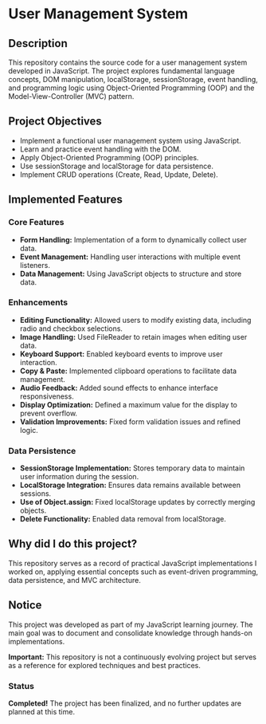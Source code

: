 # **User Management System**

## **Description**  
This repository contains the source code for a user management system developed in JavaScript. The project explores fundamental language concepts, DOM manipulation, localStorage, sessionStorage, event handling, and programming logic using Object-Oriented Programming (OOP) and the Model-View-Controller (MVC) pattern.

## **Project Objectives**  
- Implement a functional user management system using JavaScript.
- Learn and practice event handling with the DOM.
- Apply Object-Oriented Programming (OOP) principles.
- Use sessionStorage and localStorage for data persistence.
- Implement CRUD operations (Create, Read, Update, Delete).

## **Implemented Features**  
### **Core Features**  
- **Form Handling:** Implementation of a form to dynamically collect user data.
- **Event Management:** Handling user interactions with multiple event listeners.
- **Data Management:** Using JavaScript objects to structure and store data.

### **Enhancements**  
- **Editing Functionality:** Allowed users to modify existing data, including radio and checkbox selections.
- **Image Handling:** Used FileReader to retain images when editing user data.
- **Keyboard Support:** Enabled keyboard events to improve user interaction.
- **Copy & Paste:** Implemented clipboard operations to facilitate data management.
- **Audio Feedback:** Added sound effects to enhance interface responsiveness.
- **Display Optimization:** Defined a maximum value for the display to prevent overflow.
- **Validation Improvements:** Fixed form validation issues and refined logic.

### **Data Persistence**  
- **SessionStorage Implementation:** Stores temporary data to maintain user information during the session.
- **LocalStorage Integration:** Ensures data remains available between sessions.
- **Use of Object.assign:** Fixed localStorage updates by correctly merging objects.
- **Delete Functionality:** Enabled data removal from localStorage.

## **Why did I do this project?**  
This repository serves as a record of practical JavaScript implementations I worked on, applying essential concepts such as event-driven programming, data persistence, and MVC architecture.

## **Notice**  
This project was developed as part of my JavaScript learning journey. The main goal was to document and consolidate knowledge through hands-on implementations.

**Important:** This repository is not a continuously evolving project but serves as a reference for explored techniques and best practices.

### **Status**  
**Completed!** The project has been finalized, and no further updates are planned at this time.
